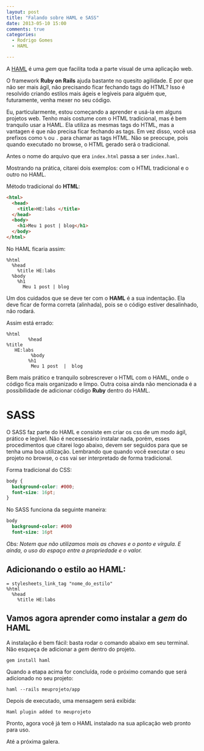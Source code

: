 ```yaml
---
layout: post
title: "Falando sobre HAML e SASS"
date: 2013-05-10 15:00
comments: true
categories:
  - Rodrigo Gomes
  - HAML

---
```


A [HAML](http://www.haml.info/) é uma _gem_ que facilita toda a parte visual de uma aplicação web.

O framework **Ruby on Rails** ajuda bastante no quesito agilidade. E por que não ser mais ágil, não precisando ficar fechando tags do HTML? Isso é resolvido criando estilos mais ágeis e legíveis para alguém que, futuramente, venha mexer no seu código.

Eu, particularmente, estou começando a aprender e usá-la em alguns projetos web. Tenho mais costume com o HTML tradicional, mas é bem tranquilo usar a HAML. Ela utiliza as mesmas tags do HTML, mas a vantagen é que não precisa ficar fechando as tags. Em vez disso, você usa prefixos como `%` ou `.` para chamar as tags HTML. Não se preocupe, pois quando executado no browse, o HTML gerado será o tradicional.

Antes o nome do arquivo que era `index.html` passa a ser `index.haml`.

Mostrando na prática, citarei dois exemplos: com o HTML tradicional e o outro no HAML.

Método tradicional do **HTML**:

```html
<html>
  <head>
    <title>HE:labs </title>
  </head>
  <body>
    <h1>Meu 1 post | blog</h1>
  </body>
</html>
```

No HAML ficaria assim:

```haml
%html
  %head
    %title HE:labs
  %body
    %h1
      Meu 1 post | blog
```

Um dos cuidados que se deve ter com o **HAML** é a sua indentação. Ela deve ficar de forma correta (alinhada), pois se o código estiver desalinhado, não rodará.

Assim está errado:

```haml
%html
        %head
%title
   HE:labs
         %body
        %h1
         Meu 1 post  |  blog
```

Bem mais prático e tranquilo sobrescrever o HTML com o HAML, onde o código fica mais organizado e limpo. Outra coisa ainda não mencionada é a possibilidade de adicionar código **Ruby** dentro do HAML.

# SASS

O SASS faz parte do HAML e consiste em criar os css de um modo ágil, prático e legível. Não é necessesário instalar nada, porém, esses procedimentos que citarei logo abaixo, devem ser seguidos para que se tenha uma boa utilização. Lembrando que quando você executar o seu projeto no browse, o css vai ser interpretado de forma tradicional.

Forma tradicional do CSS:

```css
body {
  background-color: #000;
  font-size: 16pt;
}
```

No SASS funciona da seguinte maneira:

```sass
body
  background-color: #000
  font-size: 16pt
```

*Obs: Notem que não utilizamos mais as chaves e o ponto e vírgula. E ainda, o uso do espaço entre a propriedade e o valor.*


## Adicionando o estilo ao HAML:

```haml
= stylesheets_link_tag "nome_do_estilo"
%html
  %head
    %title HE:labs  
```

## Vamos agora aprender como instalar a _gem_ do HAML

A instalação é bem fácil: basta rodar o comando abaixo em seu terminal. Não esqueça de adicionar a _gem_ dentro do projeto.

```shell
gem install haml
```

Quando a etapa acima for concluída, rode o próximo comando que será adicionado no seu projeto:

```shell
haml --rails meuprojeto/app
```

Depois de executado, uma mensagem será exibida:

```shell
Haml plugin added to meuprojeto
```

Pronto, agora você já tem o HAML instalado na sua aplicação web pronto para uso. 

Até a próxima galera.